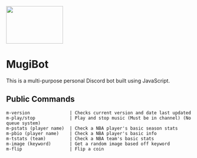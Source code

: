 <img src="https://i.imgur.com/MINhF0h.jpg" width="154" height="102">

# MugiBot
This is a multi-purpose personal Discord bot built using JavaScript.

## Public Commands
```
m-version               | Checks current version and date last updated
m-play/stop             | Play and stop music (Must be in channel) (No queue system)
m-pstats (player name)  | Check a NBA player's basic season stats
m-pbio (player name)    | Check a NBA player's basic info
m-tstats (team)    		| Check a NBA team's basic stats
m-image (keyword)       | Get a random image based off keyword
m-flip                  | Flip a coin
```